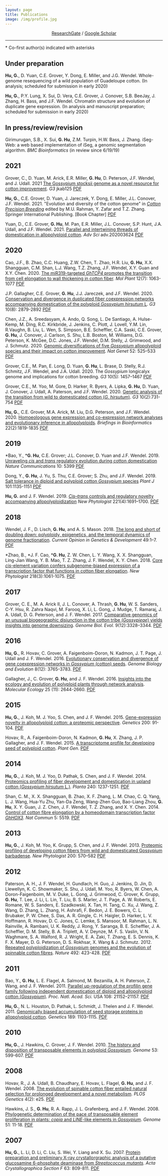```yaml
---
layout: page
title: Publications
image: /img/profile.jpg
---
```


<div align="center">
<a href="https://www.researchgate.net/profile/Guanjing-Hu" target="_blank">ResearchGate</a> / <a href="http://scholar.google.com/citations?user=6PMcbdoAAAAJ" target="_blank">Google Scholar</a>
</div>


----
\* Co-first author(s) indicated with asterisks

## Under preparation

**Hu, G.**, D. Yuan, C.E. Grover, Y. Dong, E. Miller, and J.G. Wendel. Whole-genome resequencing of a wild population of Guadeloupe cotton. (In analysis; scheduled for submission in early 2020)

**Hu, G.**, P.Y. Lung, X. Sui, D. Vera, C.E. Grover, J. Conover, S.B. BeeJay, J. Zhang, H. Bass, and J.F. Wendel. Chromatin structure and evolution of duplicate gene expression. (In analysis and manuscript preparation; scheduled for submission in early 2020) 


## In press/review/revision



Girimurugan, S.B., X. Sui, **G. Hu**, Z.M. Turpin, H.W. Bass, J. Zhang. iSeg-Web: a web based implementation of iSeg, a genomic segmentation algorithm. *BMC Bioinformatics* (in review since 6/19/19)

## 2021
Grover, C., D. Yuan, M. Arick, E.R. Miller, **G. Hu**, D. Peterson, J.F. Wendel, and J. Udall. 2021 [The Gossypium stocksii genome as a novel resource for cotton improvement](https://academic.oup.com/g3journal/advance-article/doi/10.1093/g3journal/jkab125/6237488). *G3* jkab125 [PDF](/files/G3Egenome2021.pdf)

**Hu, G.**, C.E. Grover, D. Yuan, J. Jareczek, Y. Dong, E. Miller, J.L. Conover, J.F. Wendel. 2021. "Evolution and diversity of the cotton genome" in [*Cotton Precision Breeding*](https://www.springer.com/gp/book/9783030645038#aboutBook) edited by M.U. Rahman, Y. Zafar and T.Z. Zhang. Springer International Publishing. [Book Chapter] [PDF](/files/chapter2021.pdf)

Yuan, D., C.E. Grover, **G. Hu**, M. Pan, E.R. Miller, J.L. Conover, S.P. Hunt, J.A. Udall, and  J.F. Wendel. 2021. [Parallel and intertwining threads of domestication in allopolyploid cotton](https://onlinelibrary.wiley.com/doi/10.1002/advs.202003634). *Adv Sci* adv.202003624 [PDF](/files/AdvSci2021.pdf)

## 2020

Cao, J.F., B. Zhao, C.C. Huang, Z.W. Chen, T. Zhao, H.R. Liu, **G. Hu**, X.X. Shangguan, C.M. Shan, L.J. Wang, T.Z. Zhang, J.F. Wendel, X.Y. Guan and X.Y. Chen. 2020. [The miR319-targeted *GhTCP4* promotes the transition from cell elongation to wall thickening in cotton fiber](https://www.sciencedirect.com/science/article/pii/S1674205220301416). *Mol Plant* 12(7): 1063-1077 [PDF](/files/MolPlant2020.pdf)

J.P. Gallagher, C.E. Grover, **G. Hu**, J.J. Jareczek, and J.F. Wendel. 2020. [Conservation and divergence in duplicated fiber coexpression networks accompanying domestication of the polyploid *Gossypium hirsutum* L](https://www.g3journal.org/content/early/2020/06/25/g3.120.401362). *G3* 10(8): 2879-2892 [PDF](/files/G3fiberNet2020.pdf)

Chen, J.Z., A. Sreedasyam, A. Ando, Q. Song, L. De Santiago, A. Hulse-Kemp, M. Ding, R.C. Kirkbride, J. Jenkins, C. Plott, J. Lovell, Y.M. Lin, R.Vaughn, B. Liu, L. Wen, S. Simpson, B.E. Scheffler, C.A. Saski, C.E. Grover, **G. Hu**, J. Conover, J. Carlson, S. Shu, L.B. Boston, M. Williams, D.G. Peterson, K. McGee, D.C. Jones, J.F. Wendel, D.M. Stelly, J. Grimwood, and J. Schmutz. 2020. [Genomic diversifications of five *Gossypium* allopolyploid species and their impact on cotton improvement](https://www.nature.com/articles/s41588-020-0614-5). *Nat Genet* 52: 525–533 [PDF](/files/NG2020.pdf)

Grover, C.E., M. Pan, E. Long, D. Yuan, **G. Hu**, L. Brase, D. Stelly, R.J. Schmitz, J.F. Wendel, and J.A. Udall. 2020. The *Gossypium* longicalyx genome and implications for cotton breeding. *G3* 10(5): 1457–1467 [PDF](/files/G3longicalyx2020.pdf)

Grover, C.E., M. Yoo, M. Gore, D. Harker, R. Byers, A. Lipka, **G. Hu**, D. Yuan, J. Conover, J. Udall, A. Paterson, and J.F. Wendel. 2020. [Genetic analysis of the transition from wild to domesticated cotton (*G. hirsutum*)](https://www.g3journal.org/content/10/2/731). *G3* 10(2):731-754 [PDF](/files/G3_2020.pdf)

**Hu, G.**, C.E. Grover, M.A. Arick, M. Liu, D.G. Peterson, and J.F. Wendel. 2020. [Homoeologous gene expression and co-expression network analyses and evolutionary inference in allopolyploids](https://academic.oup.com/bib/advance-article-abstract/doi/10.1093/bib/bbaa035/5811916). *Briefings in Bioinformatics* 22(2):1819-1835 [PDF](/files/BiB2020.pdf)

## 2019

\*Bao, Y., \***G. Hu**, C.E. Grover; J.L. Conover, D. Yuan and J.F. Wendel. 2019. [Unraveling *cis* and *trans* regulatory evolution during cotton domestication](https://www.nature.com/articles/s41467-019-13386-w#Sec2) *Nature Communications* 10: 5399 [PDF](/files/Ncomms2019.pdf)

Dong, Y., **G. Hu**, J. Yu, S. Thu, C.E. Grover; S. Zhu, and J.F. Wendel. 2019. [Salt tolerance in diploid and polyploid cotton *Gossypium* species](https://onlinelibrary.wiley.com/doi/abs/10.1111/tpj.14580) *Plant J* 101:1135-1151 [PDF](/files/TPL2019.pdf)

**Hu, G.** and J. F. Wendel. 2019. [*Cis*–*trans* controls and regulatory novelty accompanying allopolyploidization](https://nph.onlinelibrary.wiley.com/doi/10.1111/nph.15515) _New Phytologist_ 221(4):1691–1700. [PDF](/files/NewPhytologist2018hu.pdf)

## 2018

Wendel, J. F., D. Lisch, **G. Hu**,  and A. S. Mason. 2018. [The long and short of doubling down: polyploidy, epigenetics, and the temporal dynamics of genome fractionation](https://www.sciencedirect.com/science/article/pii/S0959437X17301557). _Current Opinion in Genetics & Development_ 49:1–7. [PDF](/files/CurrOpGenetDev2018.pdf)

\*Zhao, B., \*J. F. Cao, \***G. Hu**, Z. W. Chen, L. Y. Wang, X. X. Shangguan, Ling-Jian Wang, Y. B. Mao, T. Z. Zhang, J. F. Wendel, X. Y. Chen. 2018. [Core *cis*-element variation confers subgenome-biased expression of a transcription factor that functions in cotton fiber elongation](http://onlinelibrary.wiley.com/doi/10.1111/nph.15063/full). _New Phytologist_ 218(3):1061-1075. [PDF](/files/NewPhytologist2018.pdf)


## 2017
Grover, C. E., M. A. Arick II, J. L. Conover, A. Thrash, **G. Hu**, W. S. Sanders, C-Y. Hsu, R. Zahra Naqvi, M. Farooq, X. Li, L. Gong, J. Mudge, T. Ramaraj, J. A. Udall, D. G. Peterson, and J. F. Wendel. 2017.  [Comparative genomics of an unusual biogeographic disjunction in the cotton tribe (*Gossypieae*) yields insights into genome downsizing](https://academic.oup.com/gbe/article/9/12/3328/4669810). _Genome Biol. Evol._ 9(12):3328–3344. [PDF](/files/GBE2017kokia.pdf)

## 2016
**Hu, G.**, R. Hovav, C. Grover, A. Faigenboim-Doron, N. Kadmon, J. T. Page, J. Udall and J. F. Wendel. 2016. [Evolutionary conservation and divergence of gene coexpression networks in _Gossypium_ (cotton) seeds](https://academic.oup.com/gbe/article-lookup/doi/10.1093/gbe/evw280). _Genome Biology and Evolution_ 8(12): 3765-3783. [PDF](/files/GBE2017.pdf)

Gallagher, J., C. Grover, **G. Hu**, and J. F. Wendel. 2016. [Insights into the ecology and evolution of polyploid plants through network analysis](http://onlinelibrary.wiley.com/doi/10.1111/mec.13626/abstract). _Molecular Ecology_ 25 (11): 2644-2660. [PDF](/files/MolEcol2016.pdf)

## 2015
**Hu, G.**, J. Koh, M. J. Yoo, S. Chen, and J. F. Wendel. 2015. [Gene-expression novelty in allopolyploid cotton: a proteomic perspective](http://www.genetics.org/content/200/1/91.long). _Genetics_ 200: 91-104. [PDF](/files/Genetics2015.pdf)

Hovav, R., A. Faigenboim-Doron, N. Kadmon, **G. Hu**, X. Zhang, J. P. Gallagher, and J. F. Wendel. 2015. [A transcriptome profile for developing seed of polyploid cotton](https://dl.sciencesocieties.org/publications/tpg/abstracts/8/1/plantgenome2014.08.0041). _Plant Gen_. [PDF](/files/TPG2015.pdf)

## 2014
**Hu, G.**, J. Koh, M. J. Yoo, D. Pathak, S. Chen, and J. F. Wendel. 2014. [Proteomics profiling of fiber development and domestication in upland cotton (_Gossypium hirsutum_ L.)](https://link.springer.com/article/10.1007/s00425-014-2146-7). _Planta_ 240: 1237-1251. [PDF](/files/Planta2014.pdf)

Shan, C. M., X. X. Shangguan, B. Zhao, X. F. Zhang, L. M. Chao, C. Q. Yang, L. J. Wang, Hua-Yu Zhu, Yan-Da Zeng, Wang-Zhen Guo, Bao-Liang Zhou, **G. Hu**, X. Y. Guan, J. Z. Chen, J. F. Wendel, T. Z. Zhang, and X. Y. Chen. 2014. [Control of cotton fibre elongation by a homeodomain transcription factor _GhHOX3_](https://www.nature.com/articles/ncomms6519). _Nat Commun_ 5: 5519. [PDF](/files/Ncomms2014.pdf)

## 2013
**Hu, G.**, J. Koh, M. Yoo, K. Grupp, S. Chen, and J. F. Wendel. 2013. [Proteomic profiling of developing cotton fibers from wild and domesticated Gossypium barbadense](http://onlinelibrary.wiley.com/doi/10.1111/nph.12381/abstract). _New Phytologist_ 200: 570–582 [PDF](/files/Phytologist2013.pdf)

## 2012
Paterson, A. H., J. F. Wendel, H. Gundlach, H. Guo, J. Jenkins, D. Jin, D. Llewellyn, K. C. Showmaker, S. Shu, J. Udall, M. Yoo, R. Byers, W. Chen, A. Doron-Faigenboim, M. V. Duke, L. Gong, J. Grimwood, C. Grover, K. Grupp, **G. Hu**, T. Lee, J. Li, L. Lin, T. Liu, B. S. Marler, J. T. Page, A. W. Roberts, E. Romane, W. S. Sanders, E. Szadkowski, X. Tan, H. Tang, C. Xu, J. Wang, Z. Wang, D. Zhang, L. Zhang, H. Ashrafi, F. Bedon, J. E. Bowers, C. L. Brubaker, P. W. Chee, S. Das, A. R. Gingle, C. H. Haigler, D. Harker, L. V. Hoffmann, R. Hovav, D. C. Jones, C. Lemke, S. Mansoor, M. Rahman, L. N. Rainville, A. Rambani, U. K. Reddy, J. Rong, Y. Saranga, B. E. Scheffler, J. A. Scheffler, D. M. Stelly, B. A. Triplett, A. V. Deynze, M. F. S. Vaslin, V. N. Waghmare, S. A. Walford, R. J. Wright, E. A. Zaki, T. Zhang, E. S. Dennis, K. F. X. Mayer, D. G. Peterson, D. S. Rokhsar, X. Wang & J. Schmutz. 2012. [Repeated polyploidization of _Gossypium_ genomes and the evolution of spinnable cotton fibres](https://www.nature.com/nature/journal/v492/n7429/full/nature11798.html). _Nature_ 492: 423-428. [PDF](/files/Nature2012.pdf)

## 2011
Bao, Y., **G. Hu**, L. E. Flagel, A. Salmond, M. Bezanilla, A. H. Paterson, Z. Wang, and J. F. Wendel. 2011. [Parallel up-regulation of the profilin gene family following independent domestication of diploid and allopolyploid cotton (_Gossypium_)](http://www.pnas.org/content/108/52/21152). _Proc. Natl. Acad. Sci._ USA 108: 21152–21157. [PDF](/files/PNAS2011.pdf)

**Hu, G.**, N. L. Houston, D. Pathak, L. Schmidt, J. Thelen and J. F. Wendel. 2011. [Genomically biased accumulation of seed storage proteins in allopolyploid cotton](http://www.genetics.org/content/189/3/1103). _Genetics_ 189: 1103-1115. [PDF](/files/Genetics2011.pdf) 

## 2010
**Hu, G.**, J. Hawkins, C. Grover, J. F. Wendel. 2010. [The history and disposition of transposable elements in polyploid _Gossypium_](http://www.nrcresearchpress.com/doi/abs/10.1139/g10-038?url_ver=Z39.88-2003&rfr_id=ori:rid:crossref.org&rfr_dat=cr_pub%3dpubmed#.WZ2fRaOZOV4). _Genome_ 53: 599-607. [PDF](/files/Genome2010.pdf)

## 2008
Hovav, R., J. A. Udall, B. Chaudhary, E. Hovav, L. Flagel, **G. Hu**, and J. F. Wendel. 2008. [The evolution of spinable cotton fiber entailed natural selection for prolonged development and a novel metabolism](http://journals.plos.org/plosgenetics/article?id=10.1371/journal.pgen.0040025). _PLOS Genetics_ 4(2): e25. [PDF](/files/PlosGen2008.pdf)

Hawkins, J. S., **G. Hu**, R. A. Rapp, J. L. Grafenberg, and J. F. Wendel. 2008. [Phylogenetic determination of the pace of transposable element proliferation in plants: _copia_ and _LINE_-like elements in _Gossypium_](http://www.nrcresearchpress.com/doi/abs/10.1139/g07-099?url_ver=Z39.88-2003&rfr_id=ori%3Arid%3Acrossref.org&rfr_dat=cr_pub%3Dpubmed&#.WZ2dP6OZNTY). _Genome_ 51: 11-18. [PDF](/files/Genome2008.pdf)

## 2007
**Hu, G.**, L. Li, D. Li, C. Liu, S. Wei, Y. Liang and X. Su. 2007. [Protein preparation and preliminary X-ray crystallorgraphic analysis of a putative glucosamine 6-phosphate deaminase from _Streptococcus mutants_](http://scripts.iucr.org/cgi-bin/paper?S1744309107040304). _Acta Crystallographica Section F_ 63: 809-811. [PDF](/files/ActaCryst2007.pdf)

